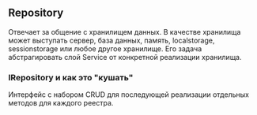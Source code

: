 ## Repository

Отвечает за общение с хранилищем данных. В качестве хранилища может выступать сервер, база данных, память, localstorage, sessionstorage или любое другое хранилище. Его задача абстрагировать слой Service от конкретной реализации хранилища.

### IRepository и как это "кушать"

Интерфейс с набором CRUD для последующей реализации отдельных методов для каждого реестра.